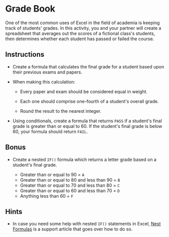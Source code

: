 # Grade Book

One of the most common uses of Excel in the field of academia is keeping track of students' grades. In this activity, you and your partner will create a spreadsheet that averages out the scores of a fictional class's students, then determines whether each student has passed or failed the course.

## Instructions

* Create a formula that calculates the final grade for a student based upon their previous exams and papers.

* When making this calculation:

  * Every paper and exam should be considered equal in weight.

  * Each one should comprise one-fourth of a student's overall grade.

  * Round the result to the nearest integer.

* Using conditionals, create a formula that returns `PASS` if a student's final grade is greater than or equal to 60. If the student's final grade is below 60, your formula should return `FAIL`.

## Bonus

* Create a nested `IF()` formula which returns a letter grade based on a student's final grade.

  * Greater than or equal to 90 = `A`
  * Greater than or equal to 80 and less than 90 = `B`
  * Greater than or equal to 70 and less than 80 = `C`
  * Greater than or equal to 60 and less than 70 = `D`
  * Anything less than 60 = `F`

## Hints

* In case you need some help with nested `IF()` statements in Excel, [Nest Formulas](https://support.office.com/en-us/article/IF-function-%E2%80%93-nested-formulas-and-avoiding-pitfalls-0b22ff44-f149-44ba-aeb5-4ef99da241c8) is a support article that goes over how to do so.
